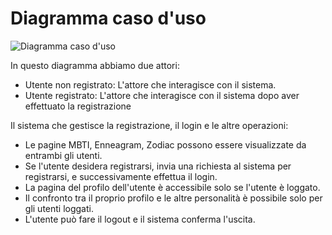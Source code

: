 # Diagramma caso d'uso

![Diagramma caso d'uso](./modelling/images/usecase.png)

In questo diagramma abbiamo due attori:
- Utente non registrato: L'attore che interagisce con il sistema.
- Utente registrato: L'attore che interagisce con il sistema dopo aver effettuato la registrazione

Il sistema che gestisce la registrazione, il login e le altre operazioni:
- Le pagine MBTI, Enneagram, Zodiac possono essere visualizzate da entrambi gli utenti.
- Se l'utente desidera registrarsi, invia una richiesta al sistema per registrarsi, e successivamente effettua il login.
- La pagina del profilo dell'utente è accessibile solo se l'utente è loggato.
- Il confronto tra il proprio profilo e le altre personalità è possibile solo per gli utenti loggati.
- L'utente può fare il logout e il sistema conferma l'uscita.